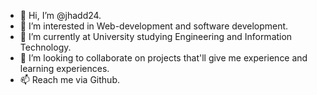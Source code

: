 - 👋 Hi, I’m @jhadd24.
- 👀 I’m interested in Web-development and software development.
- 🌱 I’m currently at University studying Engineering and Information Technology.
- 💞️ I’m looking to collaborate on projects that'll give me experience and learning experiences. 
- 📫 Reach me via Github.

<!---
jhadd24/jhadd24 is a ✨ special ✨ repository because its `README.md` (this file) appears on your GitHub profile.
You can click the Preview link to take a look at your changes.
--->
